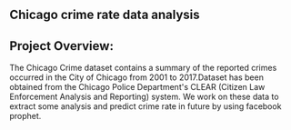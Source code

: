 ## Chicago crime rate data analysis

## Project Overview:

The Chicago Crime dataset contains a summary of the reported crimes occurred in the City of Chicago from 2001 to 2017.Dataset
has been obtained from the Chicago Police Department's CLEAR (Citizen Law Enforcement Analysis and Reporting) system.
We  work on these data to extract some analysis and predict crime rate in future by using facebook prophet.
